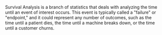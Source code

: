 Survival Analysis is a branch of statistics that deals with analyzing the time until an event of interest occurs. This event is typically called a "failure" or "endpoint," and it could represent any number of outcomes, such as the time until a patient dies, the time until a machine breaks down, or the time until a customer churns.

